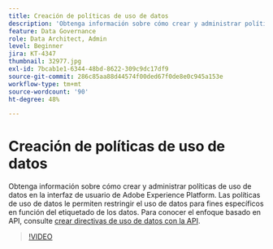 ```yaml
---
title: Creación de políticas de uso de datos
description: 'Obtenga información sobre cómo crear y administrar políticas de uso de datos en la interfaz de usuario de Adobe Experience Platform. Las políticas de uso de datos le permiten restringir el uso de datos para fines específicos en función del etiquetado de los datos. '
feature: Data Governance
role: Data Architect, Admin
level: Beginner
jira: KT-4347
thumbnail: 32977.jpg
exl-id: 7bcab1e1-6344-48bd-8622-309c9dc17df9
source-git-commit: 286c85aa88d44574f00ded67f0de8e0c945a153e
workflow-type: tm+mt
source-wordcount: '90'
ht-degree: 48%

---
```


# Creación de políticas de uso de datos

Obtenga información sobre cómo crear y administrar políticas de uso de datos en la interfaz de usuario de Adobe Experience Platform. Las políticas de uso de datos le permiten restringir el uso de datos para fines específicos en función del etiquetado de los datos. Para conocer el enfoque basado en API, consulte [crear directivas de uso de datos con la API](https://experienceleague.adobe.com/docs/experience-platform/data-governance/policies/create.html).

>[!VIDEO](https://video.tv.adobe.com/v/32977?learn=on&enablevpops)